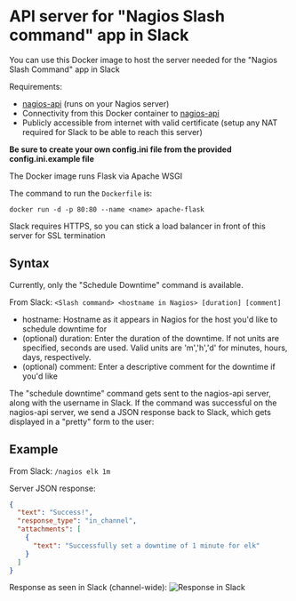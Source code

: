 # API server for "Nagios Slash command" app in Slack

You can use this Docker image to host the server needed for the "Nagios Slash Command" app in Slack

Requirements: 
- [nagios-api](https://github.com/zorkian/nagios-api) (runs on your Nagios server)
- Connectivity from this Docker container to [nagios-api](https://github.com/zorkian/nagios-api)
- Publicly accessible from internet with valid certificate (setup any NAT required for Slack to be able to reach this server)

__Be sure to create your own config.ini file from the provided config.ini.example file__

The Docker image runs Flask via Apache WSGI

The command to run the `Dockerfile` is:

`docker run -d -p 80:80 --name <name> apache-flask`

Slack requires HTTPS, so you can stick a load balancer in front of this server for SSL termination

## Syntax

Currently, only the "Schedule Downtime" command is available.

From Slack:
`<Slash command> <hostname in Nagios> [duration] [comment]`

- hostname: Hostname as it appears in Nagios for the host you'd like to schedule downtime for
- (optional) duration: Enter the duration of the downtime. If not units are specified, seconds are used. Valid units are 'm','h','d' for minutes, hours, days, respectively.
- (optional) comment: Enter a descriptive comment for the downtime if you'd like

The "schedule downtime" command gets sent to the nagios-api server, along with the username in Slack. If the command was successful on the nagios-api server, we send a JSON response back to Slack, which gets displayed in a "pretty" form to the user:

## Example

From Slack:
`/nagios elk 1m`

Server JSON response:
```json
{
  "text": "Success!",
  "response_type": "in_channel",
  "attachments": [
    {
      "text": "Successfully set a downtime of 1 minute for elk"
    }
  ]
}
```

Response as seen in Slack (channel-wide):
![Response in Slack](http://i.imgur.com/EH5RFkI.png)
